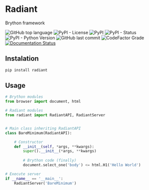 # Radiant
Brython framework

![GitHub top language](https://img.shields.io/github/languages/top/un-gcpds/radiant?)
![PyPI - License](https://img.shields.io/pypi/l/radiant?)
![PyPI](https://img.shields.io/pypi/v/radiant?)
![PyPI - Status](https://img.shields.io/pypi/status/radiant?)
![PyPI - Python Version](https://img.shields.io/pypi/pyversions/radiant?)
![GitHub last commit](https://img.shields.io/github/last-commit/un-gcpds/radiant?)
![CodeFactor Grade](https://img.shields.io/codefactor/grade/github/UN-GCPDS/radiant?)
[![Documentation Status](https://readthedocs.org/projects/radiant/badge/?version=latest)](https://radiant.readthedocs.io/en/latest/?badge=latest)



## Instalation


```python
pip install radiant
```

## Usage


```python
# Brython modules
from browser import document, html

# Radiant modules
from radiant import RadiantAPI, RadiantServer


# Main class inheriting RadiantAPI
class BareMinimum(RadiantAPI):

    # Constructor 
    def __init__(self, *args, **kwargs):
        super().__init__(*args, **kwargs)
    
        # Brython code (finally)
        document.select_one('body') <= html.H1('Hello World')

# Execute server
if __name__ == '__main__':
    RadiantServer('BareMinimum')
```
